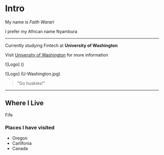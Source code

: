 # Intro
My name is *Faith Warari*

I prefer my African name Nyambura

---

Currently studying Fintech at **University of Washington**

Visit [University of Washington](https://uw.edu) for more information

![Logo] ()

![Logo] (U-Washington.jpg)

> "Go huskies!"

---

## Where I Live 
Fife 

### Places I have visited

* Oregon 
* Carlifonia
* Canada
